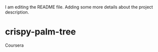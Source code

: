 I am editing the README file. Adding some more details about the project description.
# crispy-palm-tree
Coursera
